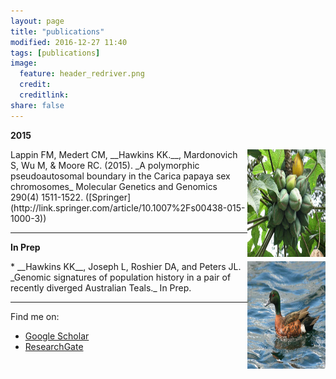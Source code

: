 ```yaml
---
layout: page
title: "publications"
modified: 2016-12-27 11:40
tags: [publications]
image:
  feature: header_redriver.png
  credit: 
  creditlink: 
share: false
---
```

__2015__  


<img align="right" src="/images/p1.jpg" width="125" height="172">
Lappin FM, Medert CM, __Hawkins KK.__, Mardonovich S, Wu M, & Moore RC. (2015). _A polymorphic pseudoautosomal boundary in the Carica papaya sex chromosomes_ Molecular Genetics and Genomics 290(4) 1511-1522. ([Springer](http://link.springer.com/article/10.1007%2Fs00438-015-1000-3)) 


---------------  
__In Prep__

<img align="right" src="/images/chestnut.jpg" width="125" height="172">
* __Hawkins KK__, Joseph L, Roshier DA, and Peters JL. _Genomic signatures of population history in a pair of recently diverged Australian Teals._ In Prep.

-----------------
Find me on:
  
* [Google Scholar](https://scholar.google.com/citations?hl=en&user=bUFhGAUAAAAJ&view_op=list_works)
* [ResearchGate](https://www.researchgate.net/profile/Kevin_Hawkins4)


